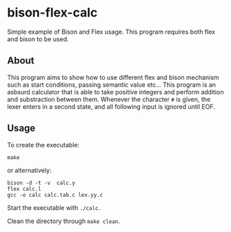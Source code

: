# bison-flex-calc

Simple example of Bison and Flex usage. This program requires both flex and bison to be used.

## About 
This program aims to show how to use different flex and bison mechanism such as start conditions, passing semantic value etc... This program  is an asbsurd calculator that is able to take positive integers and perform addition and substraction between them. Whenever the character `#` is given, the lexer enters in a second state, and all following input is ignored until EOF.

## Usage 
To create the executable:
```
make
```
or alternatively: 

``` 
bison -d -t -v  calc.y
flex calc.l
gcc -o calc calc.tab.c lex.yy.c
```
Start the executable with `./calc`.

Clean the directory through `make clean`.

